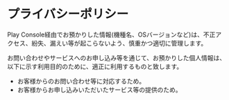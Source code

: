 # プライバシーポリシー

Play Console経由でお預かりした情報(機種名、OSバージョンなど)は、不正アクセス、紛失、漏えい等が起こらないよう、慎重かつ適切に管理します。  

お問い合わせやサービスへのお申し込み等を通じて、お預かりした個人情報は、以下に示す利用目的のために、適正に利用するものと致します。  

- お客様からのお問い合わせ等に対応するため。
- お客様からお申し込みいただいたサービス等の提供のため。